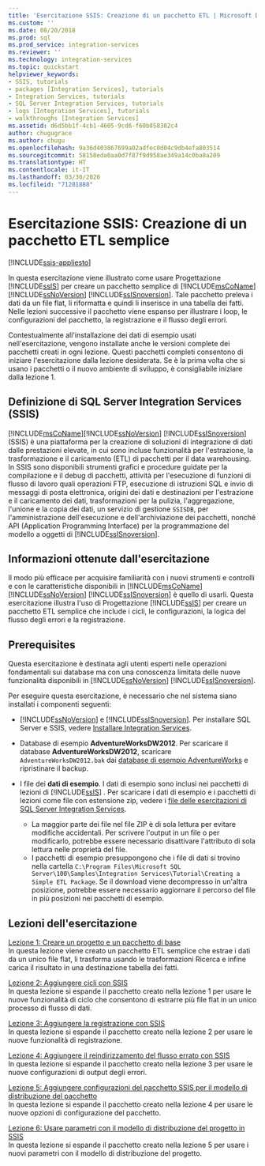 ```yaml
---
title: 'Esercitazione SSIS: Creazione di un pacchetto ETL | Microsoft Docs'
ms.custom: ''
ms.date: 08/20/2018
ms.prod: sql
ms.prod_service: integration-services
ms.reviewer: ''
ms.technology: integration-services
ms.topic: quickstart
helpviewer_keywords:
- SSIS, tutorials
- packages [Integration Services], tutorials
- Integration Services, tutorials
- SQL Server Integration Services, tutorials
- logs [Integration Services], tutorials
- walkthroughs [Integration Services]
ms.assetid: d6d5bb1f-4cb1-4605-9cd6-f60b858382c4
author: chugugrace
ms.author: chugu
ms.openlocfilehash: 9a36d403867699a02adfec0d04c9db4efa803514
ms.sourcegitcommit: 58158eda0aa0d7f87f9d958ae349a14c0ba8a209
ms.translationtype: HT
ms.contentlocale: it-IT
ms.lasthandoff: 03/30/2020
ms.locfileid: "71281888"
---
```

# <a name="ssis-how-to-create-an-etl-package"></a>Esercitazione SSIS: Creazione di un pacchetto ETL semplice

[!INCLUDE[ssis-appliesto](../includes/ssis-appliesto-ssvrpluslinux-asdb-asdw-xxx.md)]



In questa esercitazione viene illustrato come usare Progettazione [!INCLUDE[ssIS](../includes/ssis-md.md)] per creare un pacchetto semplice di [!INCLUDE[msCoName](../includes/msconame-md.md)] [!INCLUDE[ssNoVersion](../includes/ssnoversion-md.md)] [!INCLUDE[ssISnoversion](../includes/ssisnoversion-md.md)]. Tale pacchetto preleva i dati da un file flat, li riformatta e quindi li inserisce in una tabella dei fatti. Nelle lezioni successive il pacchetto viene espanso per illustrare i loop, le configurazioni del pacchetto, la registrazione e il flusso degli errori.  
  
Contestualmente all'installazione dei dati di esempio usati nell'esercitazione, vengono installate anche le versioni complete dei pacchetti creati in ogni lezione. Questi pacchetti completi consentono di iniziare l'esercitazione dalla lezione desiderata. Se è la prima volta che si usano i pacchetti o il nuovo ambiente di sviluppo, è consigliabile iniziare dalla lezione 1.  

## <a name="what-is-sql-server-integration-services-ssis"></a>Definizione di SQL Server Integration Services (SSIS)

[!INCLUDE[msCoName](../includes/msconame-md.md)][!INCLUDE[ssNoVersion](../includes/ssnoversion-md.md)] [!INCLUDE[ssISnoversion](../includes/ssisnoversion-md.md)] (SSIS) è una piattaforma per la creazione di soluzioni di integrazione di dati dalle prestazioni elevate, in cui sono incluse funzionalità per l'estrazione, la trasformazione e il caricamento (ETL) di pacchetti per il data warehousing. In SSIS sono disponibili strumenti grafici e procedure guidate per la compilazione e il debug di pacchetti, attività per l'esecuzione di funzioni di flusso di lavoro quali operazioni FTP, esecuzione di istruzioni SQL e invio di messaggi di posta elettronica, origini dei dati e destinazioni per l'estrazione e il caricamento dei dati, trasformazioni per la pulizia, l'aggregazione, l'unione e la copia dei dati, un servizio di gestione `SSISDB`, per l'amministrazione dell'esecuzione e dell'archiviazione dei pacchetti, nonché API (Application Programming Interface) per la programmazione del modello a oggetti di [!INCLUDE[ssISnoversion](../includes/ssisnoversion-md.md)].  

## <a name="what-you-learn"></a>Informazioni ottenute dall'esercitazione  
Il modo più efficace per acquisire familiarità con i nuovi strumenti e controlli e con le caratteristiche disponibili in [!INCLUDE[msCoName](../includes/msconame-md.md)] [!INCLUDE[ssNoVersion](../includes/ssnoversion-md.md)] [!INCLUDE[ssISnoversion](../includes/ssisnoversion-md.md)] è quello di usarli. Questa esercitazione illustra l'uso di Progettazione [!INCLUDE[ssIS](../includes/ssis-md.md)] per creare un pacchetto ETL semplice che include i cicli, le configurazioni, la logica del flusso degli errori e la registrazione.  
  
## <a name="prerequisites"></a>Prerequisites  
Questa esercitazione è destinata agli utenti esperti nelle operazioni fondamentali sui database ma con una conoscenza limitata delle nuove funzionalità disponibili in [!INCLUDE[ssNoVersion](../includes/ssnoversion-md.md)] [!INCLUDE[ssISnoversion](../includes/ssisnoversion-md.md)].  

Per eseguire questa esercitazione, è necessario che nel sistema siano installati i componenti seguenti:  
  
-   [!INCLUDE[ssNoVersion](../includes/ssnoversion-md.md)] e [!INCLUDE[ssISnoversion](../includes/ssisnoversion-md.md)]. Per installare SQL Server e SSIS, vedere [Installare Integration Services](install-windows/install-integration-services.md).

-   Database di esempio **AdventureWorksDW2012**. Per scaricare il database **AdventureWorksDW2012**, scaricare `AdventureWorksDW2012.bak` dai [database di esempio AdventureWorks](https://github.com/Microsoft/sql-server-samples/releases/tag/adventureworks) e ripristinare il backup.  

-   I file dei **dati di esempio**. I dati di esempio sono inclusi nei pacchetti di lezioni di [!INCLUDE[ssIS](../includes/ssis-md.md)] . Per scaricare i dati di esempio e i pacchetti di lezioni come file con estensione zip, vedere i [file delle esercitazioni di SQL Server Integration Services](https://www.microsoft.com/download/details.aspx?id=56827).

    - La maggior parte dei file nel file ZIP è di sola lettura per evitare modifiche accidentali. Per scrivere l'output in un file o per modificarlo, potrebbe essere necessario disattivare l'attributo di sola lettura nelle proprietà del file.
    - I pacchetti di esempio presuppongono che i file di dati si trovino nella cartella `C:\Program Files\Microsoft SQL Server\100\Samples\Integration Services\Tutorial\Creating a Simple ETL Package`. Se il download viene decompresso in un'altra posizione, potrebbe essere necessario aggiornare il percorso del file in più posizioni nei pacchetti di esempio.

## <a name="lessons-in-this-tutorial"></a>Lezioni dell'esercitazione  
[Lezione 1: Creare un progetto e un pacchetto di base](../integration-services/lesson-1-create-a-project-and-basic-package-with-ssis.md)  
In questa lezione viene creato un pacchetto ETL semplice che estrae i dati da un unico file flat, li trasforma usando le trasformazioni Ricerca e infine carica il risultato in una destinazione tabella dei fatti.  
  
[Lezione 2: Aggiungere cicli con SSIS](../integration-services/lesson-2-adding-looping-with-ssis.md)  
In questa lezione si espande il pacchetto creato nella lezione 1 per usare le nuove funzionalità di ciclo che consentono di estrarre più file flat in un unico processo di flusso di dati.  
  
[Lezione 3: Aggiungere la registrazione con SSIS](../integration-services/lesson-3-add-logging-with-ssis.md)  
In questa lezione si espande il pacchetto creato nella lezione 2 per usare le nuove funzionalità di registrazione.  
  
[Lezione 4: Aggiungere il reindirizzamento del flusso errato con SSIS](../integration-services/lesson-4-add-error-flow-redirection-with-ssis.md)  
In questa lezione si espande il pacchetto creato nella lezione 3 per usare le nuove configurazioni di output degli errori.  
  
[Lezione 5: Aggiungere configurazioni del pacchetto SSIS per il modello di distribuzione del pacchetto](../integration-services/lesson-5-add-ssis-package-configurations-for-the-package-deployment-model.md)  
In questa lezione si espande il pacchetto creato nella lezione 4 per usare le nuove opzioni di configurazione del pacchetto.  
  
[Lezione 6: Usare parametri con il modello di distribuzione del progetto in SSIS](../integration-services/lesson-6-using-parameters-with-the-project-deployment-model-in-ssis.md)  
In questa lezione si espande il pacchetto creato nella lezione 5 per usare i nuovi parametri con il modello di distribuzione del progetto.  
  
  
  
